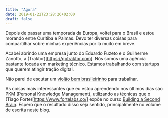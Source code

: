 ```yaml
---
title: "Agora"
date: 2019-01-22T23:28:26+02:00
draft: false
---
```


Depois de passar uma temporada da Europa, voltei para o Brasil e estou morando entre Curitiba e Palmas. Devo ter diversas coisas para compartilhar sobre minhas experiências por lá muito em breve.

Acabei abrindo uma empresa junto do Eduardo Fuzeto e o Guilherme Zanotto, a (Traktor)[https://gotraktor.com]. Nós somos uma agência bastante focada em marketing técnico. Estamos trabalhando com startups que querem atingir tração digital.

Não parei de escutar um [violão bem brasileirinho](https://open.spotify.com/user/22juqw35jemx5ymfnpb63ekba/playlist/5tVGPqD0VArJl577af0bIY?si=mjGPefZiT7awUUym5ag7_A) para trabalhar.

As coisas mais interessantes que eu estou aprendendo nos últimos dias são PKM (Personal Knowledge Management), utilizando as técnicas que o (Tiago Forte)[https://www.fortelabs.co/] expõe no curso [Building a Second Brain](https://www.buildingasecondbrain.com/). Espero que o resultado disso seja sentido, principalmente no volume de escrita neste blog. 
